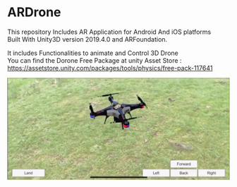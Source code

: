 # ARDrone
This repository Includes AR Application for Android And iOS platforms <br>
Built With Unity3D version 2019.4.0 and ARFoundation.<br>

It includes Functionalities to animate and Control 3D Drone <br>
You can find the Dorone Free Package at unity Asset Store : https://assetstore.unity.com/packages/tools/physics/free-pack-117641 <br>


<img src="./vid/ar-demo.png">
